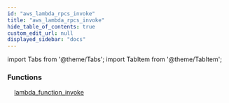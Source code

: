 ```yaml
---
id: "aws_lambda_rpcs_invoke"
title: "aws_lambda_rpcs_invoke"
hide_table_of_contents: true
custom_edit_url: null
displayed_sidebar: "docs"
---
```


import Tabs from '@theme/Tabs';
import TabItem from '@theme/TabItem';

<Tabs queryString="view">
  <TabItem value="components" label="Components" default>

### Functions
    [lambda_function_invoke](../../aws/tables/aws_lambda_rpcs_invoke.LambdaFunctionInvokeRpc)

</TabItem>
  <TabItem value="code-examples" label="Code examples">

</TabItem>
</Tabs>

